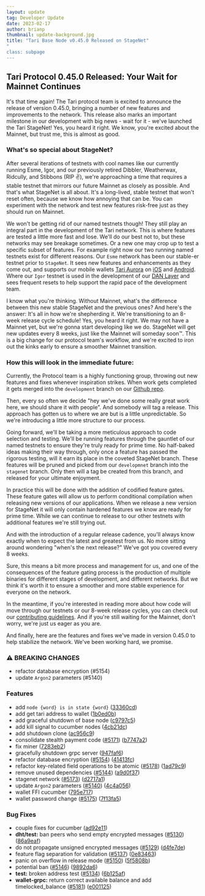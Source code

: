 ```yaml
---
layout: update
tag: Developer Update
date: 2023-02-17
author: brianp
thumbnail: update-background.jpg
title: "Tari Base Node v0.45.0 Released on StageNet"
"
class: subpage
---
```


## Tari Protocol 0.45.0 Released: Your Wait for Mainnet Continues

It's that time again! The Tari protocol team is excited to announce the release of version 0.45.0, bringing a number of new features and improvements to the network. This release also marks an important milestone in our development with big news - wait for it - we've launched the Tari StageNet! Yes, you heard it right. We know, you're excited about the Mainnet, but trust me, this is almost as good.

### What's so special about StageNet?
After several iterations of testnets with cool names like our currently running Esme, Igor, and our previously retired Dibbler, Weatherwax, Ridcully, and Stibbons (RIP ✌️), we're approaching a time that requires a stable testnet that mirrors our future Mainnet as closely as possible. And that's what StageNet is all about. It's a long-lived, stable testnet that won't reset often, because we know how annoying that can be. You can experiment with the network and test new features risk-free just as they should run on Mainnet.

We won't be getting rid of our named testnets though! They still play an integral part in the development of the Tari network. This is where features are tested a little more fast and lose. We'll do our best not to, but these networks may see breakage sometimes. Or a new one may crop up to test a specific subset of features. For example right now our two running named testnets exist for different reasons. Our `Esme` network has been our stable-er testnet prior to `StageNet`. It sees new features and enhancements as they come out, and supports our mobile wallets [Tari Aurora](https://aurora.tari.com/) on [iOS](https://apps.apple.com/us/app/tari-aurora/id1503654828) and [Android](https://play.google.com/store/apps/details?id=com.tari.android.wallet). Where our `Igor` testnet is used in the development of our [DAN Layer](https://www.tari.com/updates/2023-02-01-update-99.html) and sees frequent resets to help support the rapid pace of the development team.

I know what you're thinking. Without Mainnet, what's the difference between this new stable StageNet and the previous ones? And here's the answer: It's all in how we're shepherding it. We're transitioning to an 8-week release cycle schedule! Yes, you heard it right. We may not have a Mainnet yet, but we're gonna start developing like we do. StageNet will get new updates every 8 weeks, just like the Mainnet will someday soon™️. This is a big change for our protocol team's workflow, and we're excited to iron out the kinks early to ensure a smoother Mainnet transition.

### How this will look in the immediate future:

Currently, the Protocol team is a highly functioning group, throwing out new features and fixes whenever inspiration strikes. When work gets completed it gets merged into the `development` branch on our [Github repo](https://github.com/tari-project/tari/blob/development/changelog.md).

Then, every so often we decide "hey we've done some really great work here, we should share it with people". And somebody will tag a release. This approach has gotten us to where we are but is a little unpredictable. So we're introducing a little more structure to our process.

Going forward, we'll be taking a more meticulous approach to code selection and testing. We'll be running features through the gauntlet of our named testnets to ensure they're truly ready for prime time. No half-baked ideas making their way through, only once a feature has passed the rigorous testing, will it earn its place in the coveted StageNet branch. These features will be pruned and picked from our `developmnet` branch into the `stagenet` branch. Only then will a tag be created from this branch, and released for your ultimate enjoyment.

In practice this will be done with the addition of codified feature gates. These feature gates will allow us to perform conditional compilation when releasing new versions of our applications. When we release a new version for StageNet it will only contain hardened features we know are ready for prime time. While we can continue to release to our other testnets with additional features we're still trying out.

And with the introduction of a regular release cadence, you'll always know exactly when to expect the latest and greatest from us. No more sitting around wondering "when's the next release?" We've got you covered every 8 weeks.

Sure, this means a bit more process and management for us, and one of the consequences of the feature gating process is the production of multiple binaries for different stages of development, and different networks. But we think it's worth it to ensure a smoother and more stable experience for everyone on the network.

In the meantime, if you're interested in reading more about how code will move through our testnets or our 8-week release cycles, you can check out our [contributing guidelines](https://github.com/tari-project/tari/blob/development/Contributing.md#the-tari-release-proces). And if you're still waiting for the Mainnet, don't worry, we're just us eager as you are.

And finally, here are the features and fixes we've made in version 0.45.0 to help stabilize the network. We've been working hard, we promise.

### ⚠ BREAKING CHANGES

* refactor database encryption (#5154)
* update `Argon2` parameters (#5140)

### Features

* add `node {word} is in state {word}` ([33360cd](https://github.com/tari-project/tari/commit/33360cd1e9c8ad1dec1bd8193ca6cae1b79c81f4))
* add get tari address to wallet ([1b0ed0b](https://github.com/tari-project/tari/commit/1b0ed0b99f8f36d7f04215b0ef846fdb13c095e7))
* add graceful shutdown of base node ([c9797c5](https://github.com/tari-project/tari/commit/c9797c51e996fc043a6e4fd94ae1baebcd39d115))
* add kill signal to cucumber nodes ([4cb21dc](https://github.com/tari-project/tari/commit/4cb21dc9148a32fbefae0017e984c634388f1543))
* add shutdown clone ([ac956c9](https://github.com/tari-project/tari/commit/ac956c90d9ac3f78d7437ee24360c80204870341))
* consolidate stealth payment code ([#5171](https://github.com/tari-project/tari/issues/5171)) ([b7747a2](https://github.com/tari-project/tari/commit/b7747a29c7032278b3ed88e13823d6e4fe7de45e))
* fix miner ([7283eb2](https://github.com/tari-project/tari/commit/7283eb2c61e9e13313e256a1cc5ab191bb4f4b58))
* gracefully shutdown grpc server ([947faf6](https://github.com/tari-project/tari/commit/947faf6559e6c16acdfe342c11c8c1ee99752d36))
* refactor database encryption ([#5154](https://github.com/tari-project/tari/issues/5154)) ([41413fc](https://github.com/tari-project/tari/commit/41413fca3c66bf567777373d2b102c9d7ac0ea57))
* refactor key-related field operations to be atomic ([#5178](https://github.com/tari-project/tari/issues/5178)) ([1ad79c9](https://github.com/tari-project/tari/commit/1ad79c946b3c67a3724f87d15ce55f29966d1e8b))
* remove unused dependencies ([#5144](https://github.com/tari-project/tari/issues/5144)) ([a9d0f37](https://github.com/tari-project/tari/commit/a9d0f3711108ddb27599dc3e91834bb6cd02f821))
* stagenet network ([#5173](https://github.com/tari-project/tari/issues/5173)) ([d2717a1](https://github.com/tari-project/tari/commit/d2717a1147e714f3978aaffb1e5af46986974335))
* update `Argon2` parameters ([#5140](https://github.com/tari-project/tari/issues/5140)) ([4c4a056](https://github.com/tari-project/tari/commit/4c4a056f1f6623f6566b691a96c850ff905c0587))
* wallet FFI cucumber ([795e717](https://github.com/tari-project/tari/commit/795e7178020b41bbda0510563e0ac0c2448eb359))
* wallet password change ([#5175](https://github.com/tari-project/tari/issues/5175)) ([7f13fa5](https://github.com/tari-project/tari/commit/7f13fa5e64144c11b67201ab38bb55bdbb494680))


### Bug Fixes

* couple fixes for cucumber ([ad92e11](https://github.com/tari-project/tari/commit/ad92e1172682e602664ff512f9ce1495a566e473))
* **dht/test:** ban peers who send empty encrypted messages  ([#5130](https://github.com/tari-project/tari/issues/5130)) ([86a9eaf](https://github.com/tari-project/tari/commit/86a9eaf700323a2794d2b71797ebf811ba3679b5))
* do not propagate unsigned encrypted messages ([#5129](https://github.com/tari-project/tari/issues/5129)) ([d4fe7de](https://github.com/tari-project/tari/commit/d4fe7de1088aa986bf00d6ff4c31dd92659b4d95))
* feature flag separation for validation ([#5137](https://github.com/tari-project/tari/issues/5137)) ([0e83463](https://github.com/tari-project/tari/commit/0e83463718001ef14564068f2087fb6dc50b0fa3))
* panic on overflow in release mode ([#5150](https://github.com/tari-project/tari/issues/5150)) ([5f5808b](https://github.com/tari-project/tari/commit/5f5808b309cbf2416541652c7e2a4a923ef46e35))
* potential ban ([#5146](https://github.com/tari-project/tari/issues/5146)) ([9892da6](https://github.com/tari-project/tari/commit/9892da6345468b798b0b669f010322f343fd9f4f))
* **test:** broken address test ([#5134](https://github.com/tari-project/tari/issues/5134)) ([6b125af](https://github.com/tari-project/tari/commit/6b125af57570d48d5864158693f3ab935d23f6a9))
* **wallet-grpc:** return correct available balance and add timelocked_balance ([#5181](https://github.com/tari-project/tari/issues/5181)) ([e001125](https://github.com/tari-project/tari/commit/e0011254ddbf4556a8b0ac2576869615c6549ccc))

